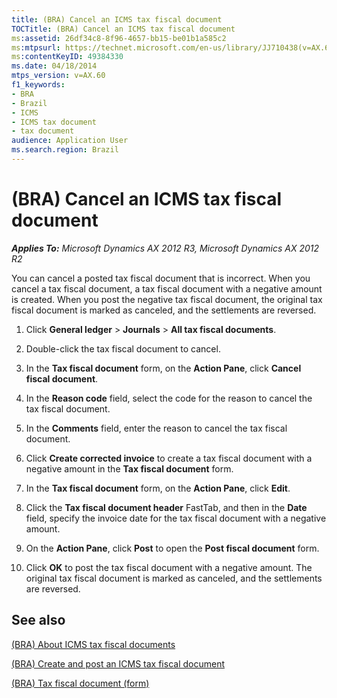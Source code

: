 ```yaml
---
title: (BRA) Cancel an ICMS tax fiscal document
TOCTitle: (BRA) Cancel an ICMS tax fiscal document
ms:assetid: 26df34c8-8f96-4657-bb15-be01b1a585c2
ms:mtpsurl: https://technet.microsoft.com/en-us/library/JJ710438(v=AX.60)
ms:contentKeyID: 49384330
ms.date: 04/18/2014
mtps_version: v=AX.60
f1_keywords:
- BRA
- Brazil
- ICMS
- ICMS tax document
- tax document
audience: Application User
ms.search.region: Brazil
---
```


# (BRA) Cancel an ICMS tax fiscal document 


_**Applies To:** Microsoft Dynamics AX 2012 R3, Microsoft Dynamics AX 2012 R2_

You can cancel a posted tax fiscal document that is incorrect. When you cancel a tax fiscal document, a tax fiscal document with a negative amount is created. When you post the negative tax fiscal document, the original tax fiscal document is marked as canceled, and the settlements are reversed.

1.  Click **General ledger** \> **Journals** \> **All tax fiscal documents**.

2.  Double-click the tax fiscal document to cancel.

3.  In the **Tax fiscal document** form, on the **Action Pane**, click **Cancel fiscal document**.

4.  In the **Reason code** field, select the code for the reason to cancel the tax fiscal document.

5.  In the **Comments** field, enter the reason to cancel the tax fiscal document.

6.  Click **Create corrected invoice** to create a tax fiscal document with a negative amount in the **Tax fiscal document** form.

7.  In the **Tax fiscal document** form, on the **Action Pane**, click **Edit**.

8.  Click the **Tax fiscal document header** FastTab, and then in the **Date** field, specify the invoice date for the tax fiscal document with a negative amount.

9.  On the **Action Pane**, click **Post** to open the **Post fiscal document** form.

10. Click **OK** to post the tax fiscal document with a negative amount. The original tax fiscal document is marked as canceled, and the settlements are reversed.

## See also

[(BRA) About ICMS tax fiscal documents](bra-about-icms-tax-fiscal-documents.md)

[(BRA) Create and post an ICMS tax fiscal document](bra-create-and-post-an-icms-tax-fiscal-document.md)

[(BRA) Tax fiscal document (form)](https://technet.microsoft.com/en-us/library/jj710428\(v=ax.60\))

  


